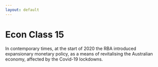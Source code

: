 ```yaml
---
layout: default
---
```


# Econ Class 15

In contemporary times, at the start of 2020 the RBA introduced expansionary monetary policy, as a means of revitalising the Australian economy, affected by the Covid-19 lockdowns.

